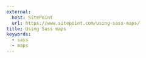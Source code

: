 ```yaml
---
external:
  host: SitePoint
  url: https://www.sitepoint.com/using-sass-maps/
title: Using Sass maps
keywords:
  - sass
  - maps
---
```

